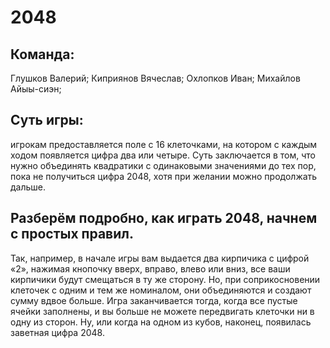 # 2048

## Команда: 
Глушков Валерий;
Киприянов Вячеслав;
Охлопков Иван;
Михайлов Айыы-сиэн;

## Суть игры:
игрокам предоставляется поле с 16 клеточками, на котором с каждым ходом появляется цифра два или четыре. Суть заключается в том, что нужно объединять квадратики с одинаковыми значениями до тех пор, пока не получиться цифра 2048, хотя при желании можно продолжать дальше.

## Разберём подробно, как играть 2048, начнем с простых правил. 
Так, например, в начале игры вам выдается два кирпичика с цифрой «2», нажимая кнопочку вверх, вправо, влево или вниз, все ваши кирпичики будут смещаться в ту же сторону. Но, при соприкосновении клеточек с одним и тем же номиналом, они объединяются и создают сумму вдвое больше. Игра заканчивается тогда, когда все пустые ячейки заполнены, и вы больше не можете передвигать клеточки ни в одну из сторон. Ну, или когда на одном из кубов, наконец, появилась заветная цифра 2048.
